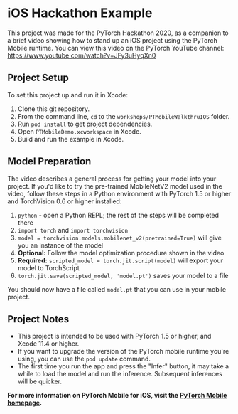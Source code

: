 # iOS Hackathon Example

This project was made for the PyTorch Hackathon 2020, as a companion to a brief video showing how to stand up an iOS project using the PyTorch Mobile runtime. You can view this video on the PyTorch YouTube channel: https://www.youtube.com/watch?v=JFy3uHyqXn0

## Project Setup

To set this project up and run it in Xcode:

1. Clone this git repository.
2. From the command line, `cd` to the `workshops/PTMobileWalkthruIOS` folder.
3. Run `pod install` to get project dependencies.
4. Open `PTMobileDemo.xcworkspace` in Xcode.
5. Build and run the example in Xcode.

## Model Preparation

The video describes a general process for getting your model into your project. If you'd like to try the pre-trained MobileNetV2 model used in the video, follow these steps in a Python environment with PyTorch 1.5 or higher and TorchVision 0.6 or higher installed:

1. `python` - open a Python REPL; the rest of the steps will be completed there
2. `import torch` and `import torchvision`
3. `model = torchvision.models.mobilenet_v2(pretrained=True)` will give you an instance of the model
4. **Optional:** Follow the model optimization procedure shown in the video
5. **Required:** `scripted_model = torch.jit.script(model)` will export your model to TorchScript
6. `torch.jit.save(scripted_model, 'model.pt')` saves your model to a file

You should now have a file called `model.pt` that you can use in your mobile project.

## Project Notes

* This project is intended to be used with PyTorch 1.5 or higher, and Xcode 11.4 or higher.
* If you want to upgrade the version of the PyTorch mobile runtime you're using, you can use the `pod update` command.
* The first time you run the app and press the "Infer" button, it may take a while to load the model and run the inference. Subsequent inferences will be quicker.

**For more information on PyTorch Mobile for iOS, visit the [PyTorch Mobile homepage](https://pytorch.org/mobile/home/).**